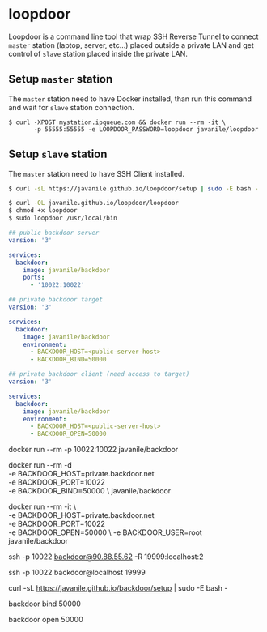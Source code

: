 # loopdoor

Loopdoor is a command line tool that wrap SSH Reverse Tunnel 
to connect `master` station (laptop, server, etc...) placed outside a private LAN 
and get control of `slave` station placed inside the private LAN.

## Setup `master` station 
The `master` station need to have Docker installed, than run this command and wait for `slave` station connection. 
```
$ curl -XPOST mystation.ipqueue.com && docker run --rm -it \
       -p 55555:55555 -e LOOPDOOR_PASSWORD=loopdoor javanile/loopdoor
```

## Setup `slave` station 
The `master` station need to have SSH Client installed.
```bash
$ curl -sL https://javanile.github.io/loopdoor/setup | sudo -E bash -
```

```bash
$ curl -OL javanile.github.io/loopdoor/loopdoor
$ chmod +x loopdoor
$ sudo loopdoor /usr/local/bin
```

```yaml
## public backdoor server
varsion: '3'

services:
  backdoor:
    image: javanile/backdoor
    ports:    
      - '10022:10022'
```

```yaml
## private backdoor target
varsion: '3'

services:
  backdoor:
    image: javanile/backdoor
    environment:
      - BACKDOOR_HOST=<public-server-host>
      - BACKDOOR_BIND=50000
```

```yaml
## private backdoor client (need access to target)
varsion: '3'

services:
  backdoor:
    image: javanile/backdoor
    environment:
      - BACKDOOR_HOST=<public-server-host>
      - BACKDOOR_OPEN=50000
```

docker run --rm -p 10022:10022 javanile/backdoor






docker run --rm -d \
    -e BACKDOOR_HOST=private.backdoor.net \
    -e BACKDOOR_PORT=10022 \
    -e BACKDOOR_BIND=50000 \ 
    javanile/backdoor

docker run --rm -it \      
    -e BACKDOOR_HOST=private.backdoor.net \
    -e BACKDOOR_PORT=10022 \
    -e BACKDOOR_OPEN=50000 \ 
    -e BACKDOOR_USER=root \
    javanile/backdoor

ssh -p 10022 backdoor@90.88.55.62 -R 19999:localhost:2

ssh -p 10022 backdoor@localhost 19999

curl -sL https://javanile.github.io/backdoor/setup | sudo -E bash -



backdoor bind 50000

backdoor open 50000

